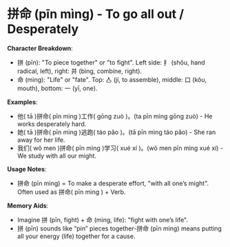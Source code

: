 # **拼命 (pīn mìng) - To go all out / Desperately**

**Character Breakdown**:  
- 拼 (pīn): "To piece together" or "to fight". Left side: 扌 (shǒu, hand radical, left), right: 并 (bìng, combine, right).  
- 命 (mìng): "Life" or "fate". Top: 亼 (jí, to assemble), middle: 口 (kǒu, mouth), bottom: 一 (yī, one).

**Examples**:  
- 他( tā )拼命( pīn mìng )工作( gōng zuò )。(ta pīn mìng gōng zuò) - He works desperately hard.  
- 她( tā )拼命( pīn mìng )逃跑( táo pǎo )。(tā pīn mìng táo pǎo) - She ran away for her life.  
- 我们( wǒ men )拼命( pīn mìng )学习( xué xí )。(wǒ men pīn mìng xué xí) - We study with all our might.

**Usage Notes**:  
- 拼命 (pīn mìng) = To make a desperate effort, "with all one’s might". Often used as 拼命( pīn mìng ) + Verb.

**Memory Aids**:  
- Imagine 拼 (pīn, fight) + 命 (mìng, life): "fight with one’s life".  
- 拼 (pīn) sounds like “pin” pieces together-拼命 (pīn mìng) means putting all your energy (life) together for a cause.